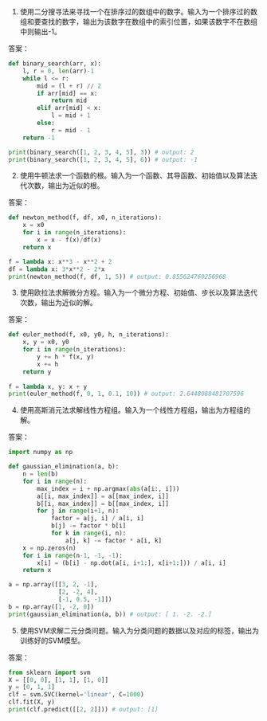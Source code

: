 

1) 使用二分搜寻法来寻找一个在排序过的数组中的数字。输入为一个排序过的数组和要查找的数字，输出为该数字在数组中的索引位置，如果该数字不在数组中则输出-1。

答案：
```Python
def binary_search(arr, x):
    l, r = 0, len(arr)-1
    while l <= r:
        mid = (l + r) // 2
        if arr[mid] == x:
            return mid
        elif arr[mid] < x:
            l = mid + 1
        else:
            r = mid - 1
    return -1

print(binary_search([1, 2, 3, 4, 5], 3)) # output: 2
print(binary_search([1, 2, 3, 4, 5], 6)) # output: -1
```

2) 使用牛顿法求一个函数的根。输入为一个函数、其导函数、初始值以及算法迭代次数，输出为近似的根。

答案：
```Python
def newton_method(f, df, x0, n_iterations):
    x = x0
    for i in range(n_iterations):
        x = x - f(x)/df(x)
    return x

f = lambda x: x**3 - x**2 + 2
df = lambda x: 3*x**2 - 2*x
print(newton_method(f, df, 1, 5)) # output: 0.855624760256968
```

3) 使用欧拉法求解微分方程。输入为一个微分方程、初始值、步长以及算法迭代次数，输出为近似的解。

答案：
```Python
def euler_method(f, x0, y0, h, n_iterations):
    x, y = x0, y0
    for i in range(n_iterations):
        y += h * f(x, y)
        x += h
    return y
  
f = lambda x, y: x + y
print(euler_method(f, 0, 1, 0.1, 10)) # output: 2.6448088481707596
```

4) 使用高斯消元法求解线性方程组。输入为一个线性方程组，输出为方程组的解。

答案：
```Python
import numpy as np

def gaussian_elimination(a, b):
    n = len(b)
    for i in range(n):
        max_index = i + np.argmax(abs(a[i:, i]))
        a[[i, max_index]] = a[[max_index, i]]
        b[[i, max_index]] = b[[max_index, i]]
        for j in range(i+1, n):
            factor = a[j, i] / a[i, i]
            b[j] -= factor * b[i]
            for k in range(i, n):
                a[j, k] -= factor * a[i, k]
    x = np.zeros(n)
    for i in range(n-1, -1, -1):
        x[i] = (b[i] - np.dot(a[i, i+1:], x[i+1:])) / a[i, i]
    return x

a = np.array([[3, 2, -1],
              [2, -2, 4],
              [-1, 0.5, -1]])
b = np.array([1, -2, 0])
print(gaussian_elimination(a, b)) # output: [ 1. -2. -2.]
```

5) 使用SVM求解二元分类问题。输入为分类问题的数据以及对应的标签，输出为训练好的SVM模型。

答案：
```Python
from sklearn import svm
X = [[0, 0], [1, 1], [1, 0]]
y = [0, 1, 1]
clf = svm.SVC(kernel='linear', C=1000)
clf.fit(X, y)
print(clf.predict([[2, 2]])) # output: [1]
```